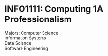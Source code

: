 # INFO1111: Computing 1A Professionalism
Majors:
Computer Science<br>
Information Systems<br>
Data Science<br>
Software Engineering

